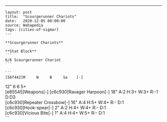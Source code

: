 ---
    layout: post
    title:  "Scourgerunner Chariots"
    date:   2020-12-05 00:00:00
    source: Wahapedia
    tags: [cities-of-sigmar]
    ---
    
    **Scourgerunner Chariots**
    
    **Stat Block**
    ```
    6/6 Scourgerunner Chariot
    ```
    
    ```
    [56f442]M     W     B     Sa    [-]
12"   6     6     5+    
[e85545]Weapons[-]
[c6c930]Ravager Harpoon[-]
18"    A:2    H:3+   W:3+   R:-1   D:D3  
[c6c930]Repeater Crossbow[-]
16"    A:4    H:5+   W:4+   R:-    D:1   
[c6c930]Hook-spear[-]
2"     A:2    H:4+   W:4+   R:-    D:1   
[c6c930]Vicious Bite[-]
1"     A:4    H:4+   W:5+   R:-    D:1   
    ```
    
    
    